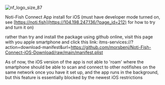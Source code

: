 ![nf_logo_size_87](https://github.com/morsbenj/Noti-Fish-Connect-iOS-Download/assets/104463900/e20c0abf-4428-4594-b9d9-16e8eab38ef7)

Noti-Fish Connect App install for iOS
(must have developer mode turned on, see [https://noti.fish](https://104.198.247.136/?page_id=212) for how to try and turn it on)

rather than try and install the package using github online, visit this page with you apple smartphone
and click this link:
itms-services://?action=download-manifest&url=https://github.com/morsbenj/Noti-Fish-Connect-iOS-Download/raw/main/manifest.plist

As of now, the iOS version of the app is not able to 'roam' where the smartphone should be able to scan and connect
to other notifishes on the same network once you have it set up, and the app runs in the background, but this feature
is essentially blocked by the newest iOS restrictions

